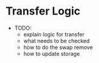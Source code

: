 # Transfer Logic

- TODO:
	- explain logic for transfer
	- what needs to be checked
	- how to do the swap remove
	- how to update storage
